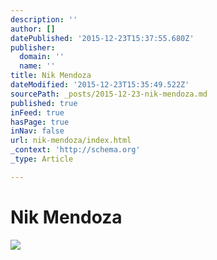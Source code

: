 ```yaml
---
description: ''
author: []
datePublished: '2015-12-23T15:37:55.680Z'
publisher:
  domain: ''
  name: ''
title: Nik Mendoza
dateModified: '2015-12-23T15:35:49.522Z'
sourcePath: _posts/2015-12-23-nik-mendoza.md
published: true
inFeed: true
hasPage: true
inNav: false
url: nik-mendoza/index.html
_context: 'http://schema.org'
_type: Article

---
```

# Nik Mendoza
![](https://the-grid-user-content.s3-us-west-2.amazonaws.com/d18bd991-516f-40f4-beef-1765c9351f4d.png)